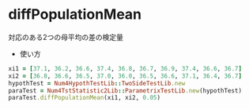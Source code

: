 diffPopulationMean
==================
対応のある2つの母平均の差の検定量

* 使い方

```ruby
xi1 = [37.1, 36.2, 36.6, 37.4, 36.8, 36.7, 36.9, 37.4, 36.6, 36.7]
xi2 = [36.8, 36.6, 36.5, 37.0, 36.0, 36.5, 36.6, 37.1, 36.4, 36.7]
hypothTest = Num4HypothTestLib::TwoSideTestLib.new
paraTest = Num4TstStatistic2Lib::ParametrixTestLib.new(hypothTest)
paraTest.diffPopulationMean(xi1, xi2, 0.05)
```

